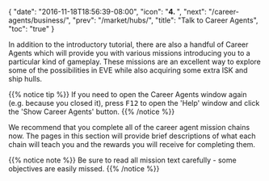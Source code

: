 {
  "date": "2016-11-18T18:56:39-08:00",
  "icon": "<b>4. </b>",
  "next": "/career-agents/business/",
  "prev": "/market/hubs/",
  "title": "Talk to Career Agents",
  "toc": "true"
}

In addition to the introductory tutorial, there are also a handful of Career Agents
which will provide you with various missions introducing you to a particular kind of
gameplay. These missions are an excellent way to explore some of the possibilities in
EVE while also acquiring some extra ISK and ship hulls.

{{% notice tip %}}
If you need to open the Career Agents window again (e.g. because you closed it),
press <kbd>F12</kbd> to open the 'Help' window and click the 'Show Career Agents' button.
{{% /notice %}}

We recommend that you complete all of the career agent mission chains now. The pages in
this section will provide brief descriptions of what each chain will teach you and the
rewards you will receive for completing them.

{{% notice note %}}
Be sure to read all mission text carefully - some objectives are easily missed.
{{% /notice %}}
